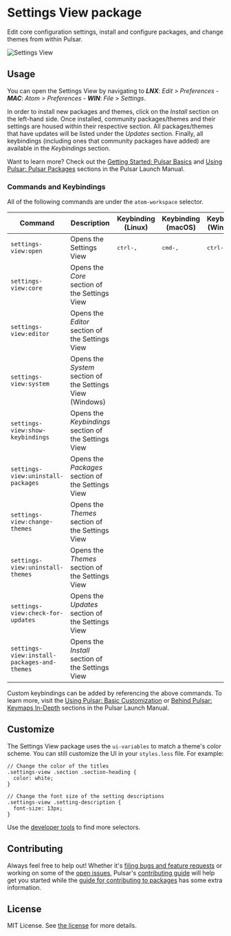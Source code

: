 # Settings View package

Edit core configuration settings, install and configure packages, and change themes from within Pulsar.

![Settings View](https://cloud.githubusercontent.com/assets/118951/16886698/b0ca5fae-4a8a-11e6-8afc-2c03fda4618c.PNG)

## Usage
You can open the Settings View by navigating to
***LNX***: _Edit > Preferences_ -
***MAC***: _Atom > Preferences_ -
***WIN***: _File > Settings_.

In order to install new packages and themes, click on the _Install_ section on the left-hand side.
Once installed, community packages/themes and their settings are housed within their respective section.
All packages/themes that have updates will be listed under the _Updates_ section. Finally, all keybindings (including ones that community packages have added) are available in the _Keybindings_ section.

Want to learn more? Check out the [Getting Started: Pulsar Basics](https://pulsar-edit.dev/docs/launch-manual/sections/getting-started/#pulsar-basics) and [Using Pulsar: Pulsar Packages](https://pulsar-edit.dev/docs/launch-manual/sections/using-pulsar/#pulsar-packages) sections in the Pulsar Launch Manual.

### Commands and Keybindings
All of the following commands are under the `atom-workspace` selector.

|Command|Description|Keybinding (Linux)|Keybinding (macOS)|Keybinding (Windows)|
|-------|-----------|------------------|-----------------|--------------------|
|`settings-view:open`|Opens the Settings View|<kbd>ctrl-,</kbd>|<kbd>cmd-,</kbd>|<kbd>ctrl-,</kbd>|
|`settings-view:core`|Opens the _Core_ section of the Settings View|
|`settings-view:editor`|Opens the _Editor_ section of the Settings View|
|`settings-view:system`|Opens the _System_ section of the Settings View (Windows)|
|`settings-view:show-keybindings`|Opens the _Keybindings_ section of the Settings View|
|`settings-view:uninstall-packages`|Opens the _Packages_ section of the Settings View|
|`settings-view:change-themes`|Opens the _Themes_ section of the Settings View|
|`settings-view:uninstall-themes`|Opens the _Themes_ section of the Settings View|
|`settings-view:check-for-updates`|Opens the _Updates_ section of the Settings View|
|`settings-view:install-packages-and-themes`|Opens the _Install_ section of the Settings View|
Custom keybindings can be added by referencing the above commands.  To learn more, visit the [Using Pulsar: Basic Customization](https://pulsar-edit.dev/docs/launch-manual/sections/using-pulsar/#basic-customization) or [Behind Pulsar: Keymaps In-Depth](https://pulsar-edit.dev/docs/launch-manual/sections/behind-pulsar/#keymaps-in-depth) sections in the Pulsar Launch Manual.

## Customize
The Settings View package uses the `ui-variables` to match a theme's color scheme. You can still customize the UI in your `styles.less` file. For example:

```less
// Change the color of the titles
.settings-view .section .section-heading {
  color: white;
}

// Change the font size of the setting descriptions
.settings-view .setting-description {
  font-size: 13px;
}
```

Use the [developer tools](https://pulsar-edit.dev/docs/launch-manual/sections/core-hacking/#developer-tools) to find more selectors.

## Contributing
Always feel free to help out!  Whether it's [filing bugs and feature requests](https://github.com/pulsar-edit/pulsar/issues/new) or working on some of the [open issues](https://github.com/pulsar-edit/pulsar/issues), Pulsar's [contributing guide](https://github.com/pulsar-edit/.github/blob/main/CONTRIBUTING.md) will help get you started while the [guide for contributing to packages](https://pulsar-edit.dev/docs/launch-manual/sections/core-hacking/#contributing-to-official-pulsar-packages) has some extra information.

## License
MIT License.  See [the license](https://github.com/pulsar-edit/pulsar/blob/master/LICENSE.md) for more details.
